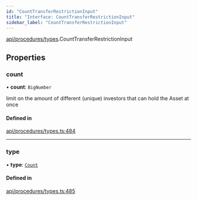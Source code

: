 ```yaml
---
id: "CountTransferRestrictionInput"
title: "Interface: CountTransferRestrictionInput"
sidebar_label: "CountTransferRestrictionInput"
---
```


[api/procedures/types](../../../../../modules/API/Procedures/Types/Types.md).CountTransferRestrictionInput

## Properties

### count

• **count**: `BigNumber`

limit on the amount of different (unique) investors that can hold the Asset at once

#### Defined in

[api/procedures/types.ts:484](https://github.com/PolymeshAssociation/polymesh-sdk/blob/fbf6882d0/src/api/procedures/types.ts#L484)

___

### type

• **type**: [`Count`](../../../../../enums/API/Procedures/Types/TransferRestrictionType/TransferRestrictionType.md#count)

#### Defined in

[api/procedures/types.ts:485](https://github.com/PolymeshAssociation/polymesh-sdk/blob/fbf6882d0/src/api/procedures/types.ts#L485)
